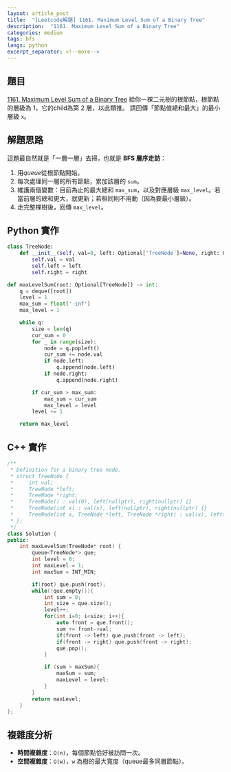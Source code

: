 ```yaml
---
layout: article_post
title:  "[Leetcode解題] 1161. Maximum Level Sum of a Binary Tree"
description:  "1161. Maximum Level Sum of a Binary Tree"
categories: medium
tags: bfs
langs: python
excerpt_separator: <!--more-->
---
```


## 題目
[1161. Maximum Level Sum of a Binary Tree](https://leetcode.com/problems/maximum-level-sum-of-a-binary-tree/)
給你一棵二元樹的根節點，根節點的層級為 1，它的child為第 2 層，以此類推。
請回傳「節點值總和最大」的最小層級 `x`。
<!--more-->

## 解題思路
這題最自然就是「一層一層」去掃，也就是 **BFS 層序走訪**：
1. 用*queue*從根節點開始。
2. 每次處理同一層的所有節點，累加該層的 `sum`。
3. 維護兩個變數：目前為止的最大總和 `max_sum`，以及對應層級 `max_level`。若當前層的總和更大，就更新；若相同則不用動（因為要最小層級）。
4. 走完整棵樹後，回傳 `max_level`。

## Python 實作
```python
class TreeNode:
    def __init__(self, val=0, left: Optional['TreeNode']=None, right: Optional['TreeNode']=None):
        self.val = val
        self.left = left
        self.right = right

def maxLevelSum(root: Optional[TreeNode]) -> int:
    q = deque([root])
    level = 1
    max_sum = float('-inf')
    max_level = 1

    while q:
        size = len(q)
        cur_sum = 0
        for _ in range(size):
            node = q.popleft()
            cur_sum += node.val
            if node.left:
                q.append(node.left)
            if node.right:
                q.append(node.right)

        if cur_sum > max_sum:
            max_sum = cur_sum
            max_level = level
        level += 1

    return max_level
```

## C++ 實作
```cpp
/**
 * Definition for a binary tree node.
 * struct TreeNode {
 *     int val;
 *     TreeNode *left;
 *     TreeNode *right;
 *     TreeNode() : val(0), left(nullptr), right(nullptr) {}
 *     TreeNode(int x) : val(x), left(nullptr), right(nullptr) {}
 *     TreeNode(int x, TreeNode *left, TreeNode *right) : val(x), left(left), right(right) {}
 * };
 */
class Solution {
public:
    int maxLevelSum(TreeNode* root) {
        queue<TreeNode*> que;
        int level = 0;
        int maxLevel = 1;
        int maxSum = INT_MIN;

        if(root) que.push(root);
        while(!que.empty()){
            int sum = 0;
            int size = que.size();
            level++;
            for(int i=0; i<size; i++){
                auto front = que.front();
                sum += front->val;
                if(front -> left) que.push(front -> left);
                if(front -> right) que.push(front -> right);
                que.pop();
            }

            if (sum > maxSum){
                maxSum = sum;
                maxLevel = level;
            }
        }
        return maxLevel;
    }
};
```

## 複雜度分析
* **時間複雜度**：`O(n)`，每個節點恰好被訪問一次。
* **空間複雜度**：`O(w)`，`w` 為樹的最大寬度（queue最多同層節點）。
  
